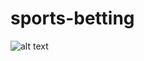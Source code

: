 # sports-betting

![alt text](https://cdn.discordapp.com/attachments/702701451134238733/807790784593526784/unknown.png)

